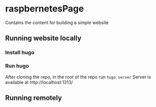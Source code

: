 # raspbernetesPage
Contains the content for building a simple website 

## Running website locally

### Install hugo

### Run hugo
After cloning the repo, in the root of the repo run 
```hugo server```
Server is available at http://localhost:1313/


## Running remotely

